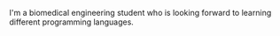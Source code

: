 I'm a biomedical engineering student who is looking forward to learning different programming languages. 
<!---
blaaldel/blaaldel is a ✨ special ✨ repository because its `README.md` (this file) appears on your GitHub profile.
You can click the Preview link to take a look at your changes.
--->
